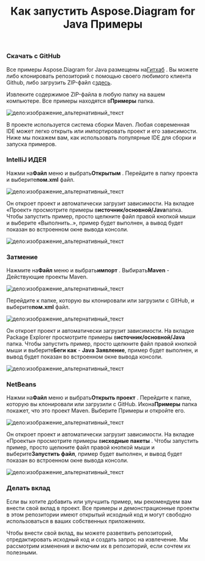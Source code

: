 ﻿---
title: Как запустить Aspose.Diagram for Java Примеры
type: docs
weight: 90
url: /ru/java/how-to-run-aspose-diagram-for-java-examples/
---
### **Скачать с GitHub**
 Все примеры Aspose.Diagram for Java размещены на[Гитхаб](https://github.com/asposediagram/Aspose.Diagram-for-Java) . Вы можете либо клонировать репозиторий с помощью своего любимого клиента Github, либо загрузить ZIP-файл с[здесь](https://github.com/asposediagram/Aspose.Diagram-for-Java/archive/master.zip).

 Извлеките содержимое ZIP-файла в любую папку на вашем компьютере. Все примеры находятся в**Примеры** папка.

![дело:изображение_альтернативный_текст](how-to-run-aspose-diagram-for-java-examples_1.png)

В проекте используется система сборки Maven. Любая современная IDE может легко открыть или импортировать проект и его зависимости. Ниже мы покажем вам, как использовать популярные IDE для сборки и запуска примеров.
### **IntelliJ ИДЕЯ**
 Нажми на**Файл** меню и выбрать**Открытым** . Перейдите в папку проекта и выберите**пом.xml** файл.

![дело:изображение_альтернативный_текст](how-to-run-aspose-diagram-for-java-examples_2.png)

 Он откроет проект и автоматически загрузит зависимости. На вкладке «Проект» просмотрите примеры в**источник/основной/Java**папка. Чтобы запустить пример, просто щелкните файл правой кнопкой мыши и выберите «Выполнить..», пример будет выполнен, а вывод будет показан во встроенном окне вывода консоли.

![дело:изображение_альтернативный_текст](how-to-run-aspose-diagram-for-java-examples_3.png)
### **Затмение**
 Нажмите на**Файл** меню и выбрать**импорт** . Выбирать**Maven** - Действующие проекты Maven.

![дело:изображение_альтернативный_текст](how-to-run-aspose-diagram-for-java-examples_4.png)

 Перейдите к папке, которую вы клонировали или загрузили с GitHub, и выберите**пом.xml** файл.

![дело:изображение_альтернативный_текст](how-to-run-aspose-diagram-for-java-examples_5.png)

 Он откроет проект и автоматически загрузит зависимости. На вкладке Package Explorer просмотрите примеры в**источник/основной/Java** папка. Чтобы запустить пример, просто щелкните файл правой кнопкой мыши и выберите**Беги как** - **Java Заявление**, пример будет выполнен, и вывод будет показан во встроенном окне вывода консоли.

![дело:изображение_альтернативный_текст](how-to-run-aspose-diagram-for-java-examples_6.png)
### **NetBeans**
 Нажми на**Файл** меню и выбрать**Открыть проект** . Перейдите к папке, которую вы клонировали или загрузили с GitHub. Икона**Примеры** папка покажет, что это проект Maven. Выберите Примеры и откройте его.

![дело:изображение_альтернативный_текст](how-to-run-aspose-diagram-for-java-examples_7.png)

 Он откроет проект и автоматически загрузит зависимости. На вкладке «Проекты» просмотрите примеры в**исходные пакеты** . Чтобы запустить пример, просто щелкните файл правой кнопкой мыши и выберите**Запустить файл**, пример будет выполнен, и вывод будет показан во встроенном окне вывода консоли.

![дело:изображение_альтернативный_текст](how-to-run-aspose-diagram-for-java-examples_8.png)
### **Делать вклад**
Если вы хотите добавить или улучшить пример, мы рекомендуем вам внести свой вклад в проект. Все примеры и демонстрационные проекты в этом репозитории имеют открытый исходный код и могут свободно использоваться в ваших собственных приложениях.

Чтобы внести свой вклад, вы можете разветвить репозиторий, отредактировать исходный код и создать запрос на извлечение. Мы рассмотрим изменения и включим их в репозиторий, если сочтем их полезными.
